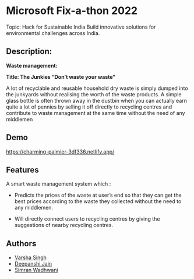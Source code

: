 
# Microsoft Fix-a-thon 2022

Topic:
Hack for Sustainable India
Build innovative solutions for environmental challenges across India.

## Description:

**Waste management:**

**Title: The Junkies
“Don’t waste your waste”**

A lot of recyclable and reusable household dry waste is simply
dumped into the junkyards without realising the worth of the waste products. A
simple glass bottle is often thrown away in the dustbin when you can actually earn
quite a lot of pennies by selling it off directly to recycling centres and contribute to
waste management at the same time without the need of any middlemen
## Demo

https://charming-palmier-3df336.netlify.app/


## Features



A smart waste management system which :
- Predicts the prices of the waste at user’s end so that they can get the best prices according to the waste they collected without the need to any middlemen.

- Will directly connect users to recycling centres by giving the suggestions of nearby recycling centres.

## Authors

- [Varsha Singh](https://github.com/hsteg420)
- [Deepanshi Jain](https://github.com/deepanshi-04)
- [Simran Wadhwani](https://github.com/SimranWadhwani572)









